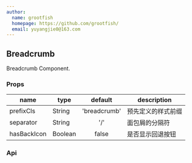 ```yaml
---
author:
  name: grootfish
  homepage: https://github.com/grootfish/
  email: yuyangjie0@163.com
---
```


## Breadcrumb

Breadcrumb Component.

### Props
|name|type|default|description|
|---|---|:---:|---|
|prefixCls|String|'breadcrumb'|预先定义的样式前缀|
|separator|String|'/'|面包屑的分隔符|
|hasBackIcon|Boolean|false|是否显示回退按钮|
### Api
